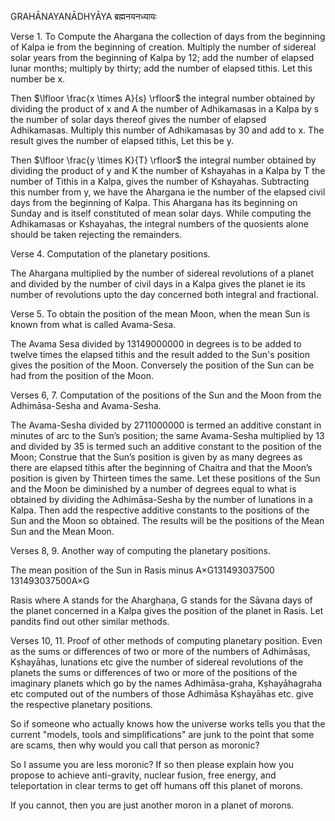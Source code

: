 GRAHĀNAYANĀDHYĀYA ब्रह्मनयनध्यायः

Verse 1. To Compute the Ahargana the collection of days from the beginning of Kalpa ie from the beginning of creation. Multiply the number of sidereal solar years from the beginning of Kalpa by 12; add the number of elapsed lunar months; multiply by thirty; add the number of elapsed tithis. Let this number be x. 

Then $\lfloor \frac{x \times A}{s} \rfloor$ the integral number obtained by dividing the product of x and A the number of Adhikamasas in a Kalpa by s the number of solar days thereof gives the number of elapsed Adhikamasas. Multiply this number of Adhikamasas by 30 and add to x. The result gives the number of elapsed tithis, Let this be y. 

Then $\lfloor \frac{y \times K}{T} \rfloor$ the integral number obtained by dividing the product of y and K the number of Kshayahas in a Kalpa by T the number of Tithis in a Kalpa, gives the number of Kshayahas. Subtracting this number from y, we have the Ahargana ie the number of the elapsed civil days from the beginning of Kalpa. This Ahargana has its beginning on Sunday and is itself constituted of mean solar days. While computing the Adhikamasas or Kshayahas, the integral numbers of the quosients alone should be taken rejecting the remainders.



Verse 4. Computation of the planetary positions.

The Ahargana multiplied by the number of sidereal revolutions of a planet and divided by the number of civil days in a Kalpa gives the planet ie its number of revolutions upto the day concerned both integral and fractional.


Verse 5. To obtain the position of the mean Moon, when the mean Sun is known from what is called Avama-Sesa.

The Avama Sesa divided by 13149000000 in degrees is to be added to twelve times the elapsed tithis and the result added to the Sun's position gives the position of the Moon. Conversely the position of the Sun can be had from the position of the Moon.


Verses 6, 7. Computation of the positions of the Sun and the Moon from the Adhimāsa-Sesha and Avama-Sesha.

The Avama-Sesha divided by 2711000000 is termed an additive constant in minutes of arc to the Sun’s position; the same Avama-Sesha multiplied by 13 and divided by 35 is termed such an additive constant to the position of the Moon; Construe that the Sun’s position is given by as many degrees as there are elapsed tithis after the beginning of Chaitra and that the Moon’s position is given by Thirteen times the same. Let these positions of the Sun and the Moon be diminished by a number of degrees equal to what is obtained by dividing the Adhimāsa-Sesha by the number of lunations in a Kalpa. Then add the respective additive constants to the positions of the Sun and the Moon so obtained. The results will be the positions of the Mean Sun and the Mean Moon.

Verses 8, 9. Another way of computing the planetary positions.

The mean position of the Sun in Rasis minus
A×G131493037500
131493037500A×G

Rasis where A stands for the Aharghaṇa, G stands for the Sāvana days of the planet concerned in a Kalpa gives the position of the planet in Rasis. Let pandits find out other similar methods.


Verses 10, 11. Proof of other methods of computing planetary position. Even as the sums or differences of two or more of the numbers of Adhimāsas, Kṣhayāhas, lunations etc give the number of sidereal revolutions of the planets the sums or differences of two or more of the positions of the imaginary planets which go by the names Adhimāsa-graha, Kṣhayāhagraha etc computed out of the numbers of those Adhimāsa Kṣhayāhas etc. give the respective planetary positions.



So if someone who actually knows how the universe works tells you that the current "models, tools and simplifications" are junk to the point that some are scams, then why would you call that person as moronic?

So I assume you are less moronic? If so then please explain how you propose to achieve anti-gravity, nuclear fusion, free energy, and teleportation in clear terms to get off humans off this planet of morons. 

If you cannot, then you are just another moron in a planet of morons.

